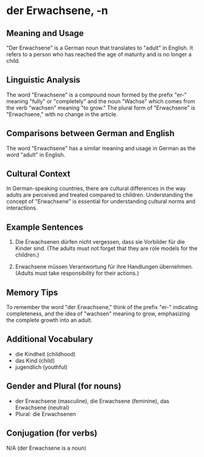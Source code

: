 # der Erwachsene, -n
## Meaning and Usage
"Der Erwachsene" is a German noun that translates to "adult" in English. It refers to a person who has reached the age of maturity and is no longer a child.

## Linguistic Analysis
The word "Erwachsene" is a compound noun formed by the prefix "er-" meaning "fully" or "completely" and the noun "Wachse" which comes from the verb "wachsen" meaning "to grow." The plural form of "Erwachsene" is "Erwachsene," with no change in the article.

## Comparisons between German and English
The word "Erwachsene" has a similar meaning and usage in German as the word "adult" in English.

## Cultural Context
In German-speaking countries, there are cultural differences in the way adults are perceived and treated compared to children. Understanding the concept of "Erwachsene" is essential for understanding cultural norms and interactions.

## Example Sentences
1. Die Erwachsenen dürfen nicht vergessen, dass sie Vorbilder für die Kinder sind.
   (The adults must not forget that they are role models for the children.)

2. Erwachsene müssen Verantwortung für ihre Handlungen übernehmen.
   (Adults must take responsibility for their actions.)

## Memory Tips
To remember the word "der Erwachsene," think of the prefix "er-" indicating completeness, and the idea of "wachsen" meaning to grow, emphasizing the complete growth into an adult.

## Additional Vocabulary
- die Kindheit (childhood)
- das Kind (child)
- jugendlich (youthful)

## Gender and Plural (for nouns)
- der Erwachsene (masculine), die Erwachsene (feminine), das Erwachsene (neutral)
- Plural: die Erwachsenen

## Conjugation (for verbs)
N/A (der Erwachsene is a noun)